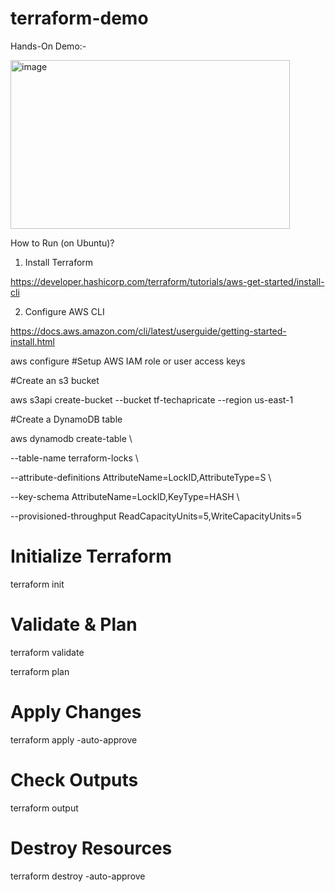 # terraform-demo

Hands-On Demo:-

<img width="447" height="270" alt="image" src="https://github.com/user-attachments/assets/59b7a34f-22f4-44b0-8db9-ecd4e2a63ccd" />

How to Run (on Ubuntu)?

1. Install Terraform

https://developer.hashicorp.com/terraform/tutorials/aws-get-started/install-cli

2. Configure AWS CLI
   
https://docs.aws.amazon.com/cli/latest/userguide/getting-started-install.html

aws configure  #Setup AWS IAM role or user access keys
  
#Create an s3 bucket

aws s3api create-bucket --bucket tf-techapricate --region us-east-1

#Create a DynamoDB table

aws dynamodb create-table \

  --table-name terraform-locks \
  
  --attribute-definitions AttributeName=LockID,AttributeType=S \
  
  --key-schema AttributeName=LockID,KeyType=HASH \
  
  --provisioned-throughput ReadCapacityUnits=5,WriteCapacityUnits=5

# Initialize Terraform

terraform init

# Validate & Plan

terraform validate

terraform plan

# Apply Changes

terraform apply -auto-approve

# Check Outputs

terraform output

# Destroy Resources

terraform destroy -auto-approve
